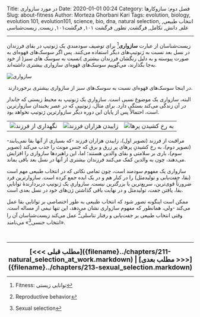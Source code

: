Title: در مورد سازواری
Date: 2020-01-01 00:24
Category: فصل دوم: سازوکارها
Slug: about-fitness
Author: Morteza Ghorbani Kari
Tags: evolution, biology, evolution 101, evolution101, science, bio, dna, natural selection, انتخاب طبیعی, علم, دانش, تکامل, فرگشت, تطور, فرگشت ۱۰۱, فرگشت۱۰۱, زیست, زیست‌شناسی

------
زیست‌شناسان از عبارت **سازواری**[^۱] برای توصیف سودمندیِ یک ژنوتیپ در بقای فرزندان در نسل بعد نسبت به ژنوتیپ‌های دیگر استفاده می‌کنند. پس اگر سوسک‌های قهوه‌ای به صورت پیوسته و به دلیل رنگشان فرزندان بیشتری )نسبت به سوسک های سبز( از خود به‌جا بگذارند، می‌گوییم سوسک‌های قهوه‌ای سازواری بیشتری داشته‌اند.

![سازواری]({static}/images/27-1.gif)
<center>در اینجا سوسک‌های قهوه‌ای نسبت به سوسک‌های سبز از سازواری بیشتری برخوردارند.</center>

البته، سازواری یک موضوع نسبی است. سازواریِ یک ژنوتیپ به محیط زیستی که جاندار در آن زندگی می‌کند بستگی دارد. برای مثال، ژنوتیپی که در عصر یخبندان سازوارترین است، احتمالاً پس از پایان این دوره دیگر سازوارترین ژنوتیپ نخواهد بود.

<center>
    <table>
        <tr>
            <td><img src='{static}/images/27-2.jpg' alt="نگهداری از فرزند"></td>
            <td><img src='{static}/images/27-3.jpg' alt="زاییدن هزاران فرزند"></td>
            <td><img src='{static}/images/27-4.jpg' alt="به رخ کشیدنِ پرها"></td>
        </tr>
    </table>
</center>

مراقبت از فرزند (تصویر اول)، زاییدن هزاران فرزند -که بسیاری از آنها بقا نمی‌یابند- (تصویر دوم)، به رخ کشیدنِ پرهای پر زرق و برق که جنس مونث را جذب می‌کند (تصویر سوم)، باری بر سلامتی و بقای والدین هستند؛ اما، این راهبردها سازواری را افزایش می‌دهند، چون به والدین کمک می‌کنند فرزندان بیشتری از آنها در نسل بعد باقی بماند.

سازواری یک مفهوم سودمند است، چون تمامی نکاتی که در انتخاب طبیعی مهم است (بقا، جفت‌یابی و تولیدمثل) را در کنار هم و در یک ایده جمع کرده است. سازوارترین فرد ضرورتاً قوی‌ترین، سریع‌ترین یا بزرگترین نیست. سازواریِ یک ژنوتیپ دربردارندهٔ تواناییِ بقا، یافتن جفت، تولیدمثل و در نهایت باقی گذاشتن ژن‌های خود در نسل بعدی است.
    
ممکن است اینگونه تصور شود که انتخاب طبیعی به طور اختصاصی بر توانایی بقا عمل می‌کند -ولی، همانطور که مفهوم سازواری نشان می‌دهد، این تنها نیمی از مساله است. وقتی انتخاب طبیعی بر جفت‌یابی و رفتار تناسلی[^۲] عمل می‌کند زیست‌شناسان آن را «انتخاب جنسی[^۳]» می‌نامند.

<br>

[^۱]: Fitness: توانایی زیستی
[^۲]: Reproductive behavior
[^۳]: Sexual selection

------
<center>
    <font size="4">
        <b>
            [<<< مطلب قبلی]({filename}../chapters/211-natural_selection_at_work.markdown) | [مطلب بعدی >>>]({filename}../chapters/213-sexual_selection.markdown) 
        </b>
    </font>
</center>